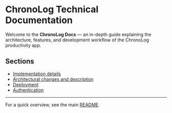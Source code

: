 # ChronoLog Technical Documentation

Welcome to the **ChronoLog Docs** — an in-depth guide explaining the architecture, features, and development workflow of the ChronoLog productivity app.

## Sections

- [Implementation details](./implementation_details.md)
- [Architectural changes and description](./architecture.md)
- [Deployment](./deployment.md)
- [Authentication](./authentication.md)

---

For a quick overview, see the main [README](../README.md).